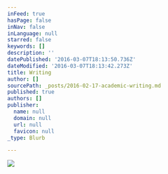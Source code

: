 ```yaml
---
inFeed: true
hasPage: false
inNav: false
inLanguage: null
starred: false
keywords: []
description: ''
datePublished: '2016-03-07T18:13:50.736Z'
dateModified: '2016-03-07T18:13:42.273Z'
title: Writing
author: []
sourcePath: _posts/2016-02-17-academic-writing.md
published: true
authors: []
publisher:
  name: null
  domain: null
  url: null
  favicon: null
_type: Blurb

---
```

![](https://the-grid-user-content.s3-us-west-2.amazonaws.com/dae8aeb0-62a8-41e7-aa26-1c74e0ef3c43.jpg)